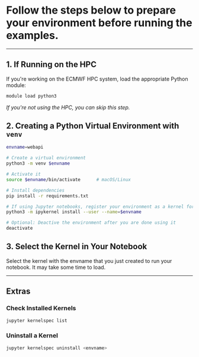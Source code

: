 # Follow the steps below to prepare your environment before running the examples.

---

## 1. If Running on the HPC

If you're working on the ECMWF HPC system, load the appropriate Python module:

```bash
module load python3
```
*If you're not using the HPC, you can skip this step.*



## 2. Creating a Python Virtual Environment with `venv`

```bash
envname=webapi

# Create a virtual environment
python3 -m venv $envname

# Activate it
source $envname/bin/activate      # macOS/Linux

# Install dependencies
pip install -r requirements.txt

# If using Jupyter notebooks, register your environment as a kernel for ipykernel
python3 -m ipykernel install --user --name=$envname

# Optional: Deactive the environment after you are done using it
deactivate

```

## 3. Select the Kernel in Your Notebook
Select the kernel with the envname that you just created to run your notebook.
It may take some time to load.

---

## Extras

### Check Installed Kernels
```bash
jupyter kernelspec list
```

### Uninstall a Kernel
```bash
jupyter kernelspec uninstall <envname>
```